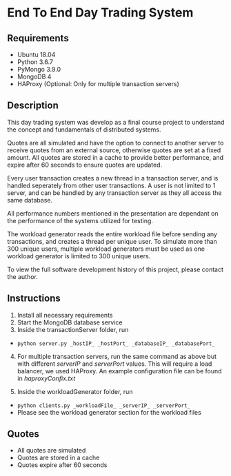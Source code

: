 End To End Day Trading System
===================================

## Requirements
* Ubuntu 18.04
* Python 3.6.7
* PyMongo 3.9.0
* MongoDB 4
* HAProxy (Optional: Only for multiple transaction servers)

## Description

This day trading system was develop as a final course project to understand the concept and fundamentals of distributed systems. 

Quotes are all simulated and have the option to connect to another server to receive quotes from an external source, otherwise quotes are set at a fixed amount. All quotes are stored in a cache to provide better performance, and expire after 60 seconds to ensure quotes are updated. 

Every user transaction creates a new thread in a transaction server, and is handled seperately from other user transactions. A user is not limited to 1 server, and can be handled by any transaction server as they all access the same database.

All performance numbers mentioned in the presentation are dependant on the performance of the systems utilized for testing.

The workload generator reads the entire workload file before sending any transactions, and creates a thread per unique user. To simulate more than 300 unique users, multiple workload generators must be used as one workload generator is limited to 300 unique users.

To view the full software development history of this project, please contact the author.

## Instructions

1. Install all necessary requirements
2. Start the MongoDB database service
3. Inside the transactionServer folder, run 
  * `python server.py _hostIP_ _hostPort_ _databaseIP_ _databasePort_`
  
4. For multiple transaction servers, run the same command as above but with different _serverIP_ and _serverPort_ values. This will require a load balancer, we used HAProxy. An example configuration file can be found in _haproxyConfix.txt_

5. Inside the workloadGenerator folder, run
  * `python clients.py _workloadFile_ _serverIP_ _serverPort_`
  * Please see the workload generator section for the workload files

## Quotes
* All quotes are simulated
* Quotes are stored in a cache 
* Quotes expire after 60 seconds

